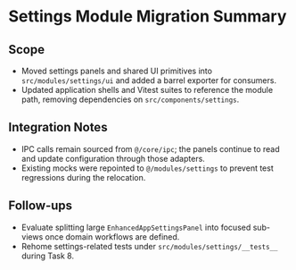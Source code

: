 # Settings Module Migration Summary

## Scope
- Moved settings panels and shared UI primitives into `src/modules/settings/ui` and added a barrel exporter for consumers.
- Updated application shells and Vitest suites to reference the module path, removing dependencies on `src/components/settings`.

## Integration Notes
- IPC calls remain sourced from `@/core/ipc`; the panels continue to read and update configuration through those adapters.
- Existing mocks were repointed to `@/modules/settings` to prevent test regressions during the relocation.

## Follow-ups
- Evaluate splitting large `EnhancedAppSettingsPanel` into focused sub-views once domain workflows are defined.
- Rehome settings-related tests under `src/modules/settings/__tests__` during Task 8.
